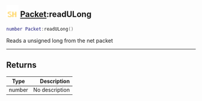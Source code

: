 ## <img src="../../.gitbook/assets/shared.png" width="32" height="32" /> [Packet](../packet/README.md):readULong

```lua
number Packet:readULong()
```

Reads a unsigned long from the net packet

------
## Returns

| Type   | Description |
| ------ | ----------: |
| number | No description |

